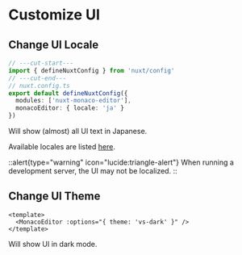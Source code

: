 # Customize UI
## Change UI Locale
```ts twoslash
// ---cut-start---
import { defineNuxtConfig } from 'nuxt/config'
// ---cut-end---
// nuxt.config.ts
export default defineNuxtConfig({
  modules: ['nuxt-monaco-editor'],
  monacoEditor: { locale: 'ja' }
})
```
Will show (almost) all UI text in Japanese.

Available locales are listed [here](configuration#locale).

::alert{type="warning" icon="lucide:triangle-alert"}
When running a development server, the UI may not be localized.
::

## Change UI Theme
```vue
<template>
  <MonacoEditor :options="{ theme: 'vs-dark' }" />
</template>
```
Will show UI in dark mode.
